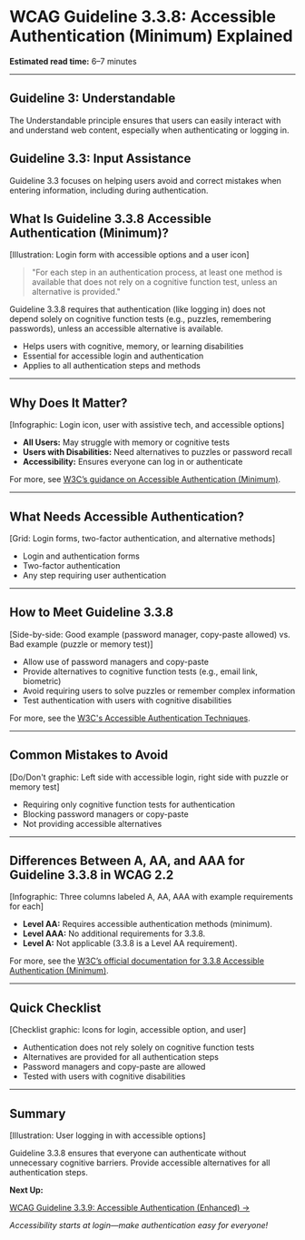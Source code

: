 <!--
title: WCAG Guideline 3.3.8: Accessible Authentication (Minimum) Explained
series: Making the Web Accessible for All
description: A practical guide to WCAG Guideline 3.3.8 (Accessible Authentication: Minimum)—what it means, why it matters, and how to make authentication processes accessible to all users.
keywords: wcag 3.3.8, accessible authentication, accessibility, web standards, user experience, login
image: wcag-3-3-8-accessible-authentication-minimum.png
imageAlt: Illustration of a login form with accessible options and a user icon
-->

# **WCAG Guideline 3.3.8: Accessible Authentication (Minimum) Explained**

**Estimated read time:** 6–7 minutes

---

## **Guideline 3: Understandable**

The Understandable principle ensures that users can easily interact with and understand web content, especially when authenticating or logging in.

## **Guideline 3.3: Input Assistance**

Guideline 3.3 focuses on helping users avoid and correct mistakes when entering information, including during authentication.

## **What Is Guideline 3.3.8 Accessible Authentication (Minimum)?**

[Illustration: Login form with accessible options and a user icon]

> "For each step in an authentication process, at least one method is available that does not rely on a cognitive function test, unless an alternative is provided."

Guideline 3.3.8 requires that authentication (like logging in) does not depend solely on cognitive function tests (e.g., puzzles, remembering passwords), unless an accessible alternative is available.

- Helps users with cognitive, memory, or learning disabilities
- Essential for accessible login and authentication
- Applies to all authentication steps and methods

---

## **Why Does It Matter?**

[Infographic: Login icon, user with assistive tech, and accessible options]

- **All Users:** May struggle with memory or cognitive tests
- **Users with Disabilities:** Need alternatives to puzzles or password recall
- **Accessibility:** Ensures everyone can log in or authenticate

For more, see [W3C’s guidance on Accessible Authentication (Minimum)](https://www.w3.org/WAI/WCAG22/Understanding/accessible-authentication-minimum.html).

---

## **What Needs Accessible Authentication?**

[Grid: Login forms, two-factor authentication, and alternative methods]

- Login and authentication forms
- Two-factor authentication
- Any step requiring user authentication

---

## **How to Meet Guideline 3.3.8**

[Side-by-side: Good example (password manager, copy-paste allowed) vs. Bad example (puzzle or memory test)]

- Allow use of password managers and copy-paste
- Provide alternatives to cognitive function tests (e.g., email link, biometric)
- Avoid requiring users to solve puzzles or remember complex information
- Test authentication with users with cognitive disabilities

For more, see the [W3C's Accessible Authentication Techniques](https://www.w3.org/WAI/WCAG22/Techniques/general/G218).

---

## **Common Mistakes to Avoid**

[Do/Don't graphic: Left side with accessible login, right side with puzzle or memory test]

- Requiring only cognitive function tests for authentication
- Blocking password managers or copy-paste
- Not providing accessible alternatives

---

## **Differences Between A, AA, and AAA for Guideline 3.3.8 in WCAG 2.2**

[Infographic: Three columns labeled A, AA, AAA with example requirements for each]

- **Level AA:** Requires accessible authentication methods (minimum).
- **Level AAA:** No additional requirements for 3.3.8.
- **Level A:** Not applicable (3.3.8 is a Level AA requirement).

For more, see the [W3C’s official documentation for 3.3.8 Accessible Authentication (Minimum)](https://www.w3.org/WAI/WCAG22/Understanding/accessible-authentication-minimum.html).

---

## **Quick Checklist**

[Checklist graphic: Icons for login, accessible option, and user]

- Authentication does not rely solely on cognitive function tests
- Alternatives are provided for all authentication steps
- Password managers and copy-paste are allowed
- Tested with users with cognitive disabilities

---

## **Summary**

[Illustration: User logging in with accessible options]

Guideline 3.3.8 ensures that everyone can authenticate without unnecessary cognitive barriers. Provide accessible alternatives for all authentication steps.

**Next Up:**

[WCAG Guideline 3.3.9: Accessible Authentication (Enhanced) →](WCAG-Guideline-3-3-9-Accessible-Authentication-Enhanced-Explained.md)

*Accessibility starts at login—make authentication easy for everyone!*
